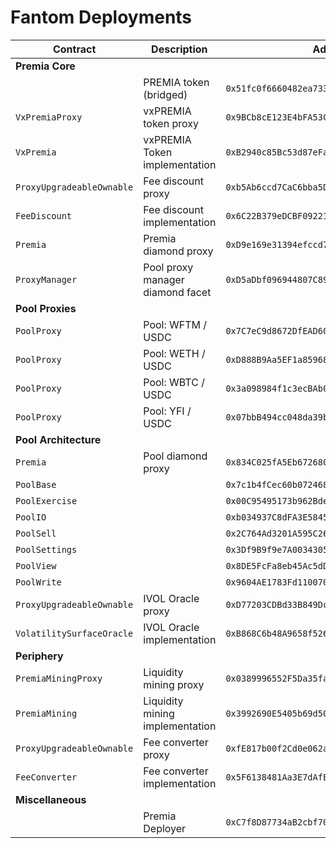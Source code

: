 # Fantom Deployments

| Contract                  | Description                      | Address                                      |                                                                              |                                                                                                                                                   |
| ------------------------- | -------------------------------- | -------------------------------------------- | ---------------------------------------------------------------------------- | ------------------------------------------------------------------------------------------------------------------------------------------------- |
| **Premia Core**           |                                  |                                              |                                                                              |
|                           | PREMIA token (bridged)           | `0x51fc0f6660482ea73330e414efd7808811a57fa2` | [🔗](https://ftmscan.com/token/0x51fc0f6660482ea73330e414efd7808811a57fa2)   |                                                                                                                                                   |
| `VxPremiaProxy`           | vxPREMIA token proxy             | `0x9BCb8cE123E4bFA53C2319b12DbFB6F7B7675a30` | [🔗](https://ftmscan.com/token/0x9BCb8cE123E4bFA53C2319b12DbFB6F7B7675a30)   | [📁](https://github.com/Premian-Labs/premia-contracts/blob/56a4625e9000b83a5ec85927d45301085dfbd893/contracts/staking/VxPremiaProxy.sol)          |
| `VxPremia`                | vxPREMIA Token implementation    | `0xB2940c85Bc53d87eFacA6E79F1d435836c030787` | [🔗](https://ftmscan.com/address/0xB2940c85Bc53d87eFacA6E79F1d435836c030787) | [📁](https://github.com/Premian-Labs/premia-contracts/blob/5e7956f78d06a21a85458bbeaa8a0fbfaf03c725/contracts/staking/VxPremia.sol)               |
| `ProxyUpgradeableOwnable` | Fee discount proxy               | `0xb5Ab6ccd7CaC6bba5DC31EcE0845f282BCD7E527` | [🔗](https://ftmscan.com/token/0xb5Ab6ccd7CaC6bba5DC31EcE0845f282BCD7E527)   | [📁](https://github.com/Premian-Labs/premia-contracts/blob/178eede5a503c351ea7eb32765a73699233bc25b/contracts/ProxyUpgradeableOwnable.sol)        |
| `FeeDiscount`             | Fee discount implementation      | `0x6C22B379eDCBF092213E2763635f698B495cdD8f` | [🔗](https://ftmscan.com/address/0x6C22B379eDCBF092213E2763635f698B495cdD8f) | [📁](https://github.com/Premian-Labs/premia-contracts/blob/c12533cade505fbfdb700f6d4db67740e3cec0ac/contracts/staking/FeeDiscount.sol)            |
| `Premia`                  | Premia diamond proxy             | `0xD9e169e31394efccd78CC0b63a8B09B4D71b705E` | [🔗](https://ftmscan.com/address/0xD9e169e31394efccd78CC0b63a8B09B4D71b705E) | [📁](https://github.com/Premian-Labs/premia-contracts/blob/178eede5a503c351ea7eb32765a73699233bc25b/contracts/core/Premia.sol)                    |
| `ProxyManager`            | Pool proxy manager diamond facet | `0xD5aDbf096944807C89C8aE8fab96Ec92555fA311` | [🔗](https://ftmscan.com/address/0xD5aDbf096944807C89C8aE8fab96Ec92555fA311) | [📁](https://github.com/Premian-Labs/premia-contracts/blob/56a4625e9000b83a5ec85927d45301085dfbd893/contracts/core/ProxyManager.sol)              |
| **Pool Proxies**          |                                  |                                              |                                                                              |
| `PoolProxy`               | Pool: WFTM / USDC                | `0x7C7eC9d8672DfEAD60d6a533c3c5610Dd8916C48` | [🔗](https://ftmscan.com/address/0x7C7eC9d8672DfEAD60d6a533c3c5610Dd8916C48) | [📁](https://github.com/Premian-Labs/premia-contracts/blob/178eede5a503c351ea7eb32765a73699233bc25b/contracts/pool/PoolProxy.sol)                 |
| `PoolProxy`               | Pool: WETH / USDC                | `0xD888B9Aa5EF1a85968892C12E8cC83C73D69c8A1` | [🔗](https://ftmscan.com/address/0xD888B9Aa5EF1a85968892C12E8cC83C73D69c8A1) | [📁](https://github.com/Premian-Labs/premia-contracts/blob/178eede5a503c351ea7eb32765a73699233bc25b/contracts/pool/PoolProxy.sol)                 |
| `PoolProxy`               | Pool: WBTC / USDC                | `0x3a098984f1c3ecBAb0D5866F35438Ec0db3ec8C2` | [🔗](https://ftmscan.com/address/0x3a098984f1c3ecBAb0D5866F35438Ec0db3ec8C2) | [📁](https://github.com/Premian-Labs/premia-contracts/blob/178eede5a503c351ea7eb32765a73699233bc25b/contracts/pool/PoolProxy.sol)                 |
| `PoolProxy`               | Pool: YFI / USDC                 | `0x07bbB494cc048da39b5a11938F405424C66b75Fb` | [🔗](https://ftmscan.com/address/0x07bbB494cc048da39b5a11938F405424C66b75Fb) | [📁](https://github.com/Premian-Labs/premia-contracts/blob/178eede5a503c351ea7eb32765a73699233bc25b/contracts/pool/PoolProxy.sol)                 |
| **Pool Architecture**     |                                  |                                              |                                                                              |
| `Premia`                  | Pool diamond proxy               | `0x834C025fA5Eb6726803a2D67f160fcfABC49a174` | [🔗](https://ftmscan.com/address/0x834C025fA5Eb6726803a2D67f160fcfABC49a174) | [📁](https://github.com/Premian-Labs/premia-contracts/blob/178eede5a503c351ea7eb32765a73699233bc25b/contracts/core/Premia.sol)                    |
| `PoolBase`                |                                  | `0x7c1b4fCec60b07246832639AC365694854A16081` | [🔗](https://ftmscan.com/address/0x7c1b4fCec60b07246832639AC365694854A16081) | [📁](https://github.com/Premian-Labs/premia-contracts/blob/56a4625e9000b83a5ec85927d45301085dfbd893/contracts/pool/PoolBase.sol)                  |
| `PoolExercise`            |                                  | `0x00C95495173b962BdeF86734b7688aA20AdBf4D5` | [🔗](https://ftmscan.com/address/0x00C95495173b962BdeF86734b7688aA20AdBf4D5) | [📁](https://github.com/Premian-Labs/premia-contracts/blob/56a4625e9000b83a5ec85927d45301085dfbd893/contracts/pool/PoolExercise.sol)              |
| `PoolIO`                  |                                  | `0xb034937C8dFA3E58457714E3d64aC4f14646493d` | [🔗](https://ftmscan.com/address/0xb034937C8dFA3E58457714E3d64aC4f14646493d) | [📁](https://github.com/Premian-Labs/premia-contracts/blob/56a4625e9000b83a5ec85927d45301085dfbd893/contracts/pool/PoolIO.sol)                    |
| `PoolSell`                |                                  | `0x2C764Ad3201A595C260A0ed4A194148Af94D2c0c` | [🔗](https://ftmscan.com/address/0x2C764Ad3201A595C260A0ed4A194148Af94D2c0c) | [📁](https://github.com/Premian-Labs/premia-contracts/blob/56a4625e9000b83a5ec85927d45301085dfbd893/contracts/pool/PoolSell.sol)                  |
| `PoolSettings`            |                                  | `0x3Df9B9f9e7A00343050254def6C1bD9fDE3D62e1` | [🔗](https://ftmscan.com/address/0x3Df9B9f9e7A00343050254def6C1bD9fDE3D62e1) | [📁](https://github.com/Premian-Labs/premia-contracts/blob/56a4625e9000b83a5ec85927d45301085dfbd893/contracts/pool/PoolSettings.sol)              |
| `PoolView`                |                                  | `0x8DE5FcFa8eb45Ac5dD288b25ce921Efa8d82bE58` | [🔗](https://ftmscan.com/address/0x8DE5FcFa8eb45Ac5dD288b25ce921Efa8d82bE58) | [📁](https://github.com/Premian-Labs/premia-contracts/blob/56a4625e9000b83a5ec85927d45301085dfbd893/contracts/pool/PoolView.sol)                  |
| `PoolWrite`               |                                  | `0x9604AE1783Fd110070bD9F8f646699528Bc72ee6` | [🔗](https://ftmscan.com/address/0x9604AE1783Fd110070bD9F8f646699528Bc72ee6) | [📁](https://github.com/Premian-Labs/premia-contracts/blob/56a4625e9000b83a5ec85927d45301085dfbd893/contracts/pool/PoolWrite.sol)                 |
| `ProxyUpgradeableOwnable` | IVOL Oracle proxy                | `0xD77203CDBd33B849Dc0B03A4f906F579A766C0A6` | [🔗](https://ftmscan.com/address/0xD77203CDBd33B849Dc0B03A4f906F579A766C0A6) | [📁](https://github.com/Premian-Labs/premia-contracts/blob/178eede5a503c351ea7eb32765a73699233bc25b/contracts/ProxyUpgradeableOwnable.sol)        |
| `VolatilitySurfaceOracle` | IVOL Oracle implementation       | `0xB868C6b48A9658f526caa262BD188947B32999DA` | [🔗](https://ftmscan.com/address/0xB868C6b48A9658f526caa262BD188947B32999DA) | [📁](https://github.com/Premian-Labs/premia-contracts/blob/a022d72548fba191677c2b21663e5f3d8fa0e5d8/contracts/oracle/VolatilitySurfaceOracle.sol) |
| **Periphery**             |                                  |                                              |                                                                              |
| `PremiaMiningProxy`       | Liquidity mining proxy           | `0x0389996552F5Da35fa6Ddc80B083F78622df3A6f` | [🔗](https://ftmscan.com/address/0x0389996552F5Da35fa6Ddc80B083F78622df3A6f) | [📁](https://github.com/Premian-Labs/premia-contracts/blob/178eede5a503c351ea7eb32765a73699233bc25b/contracts/mining/PremiaMiningProxy.sol)       |
| `PremiaMining`            | Liquidity mining implementation  | `0x3992690E5405b69d50812470B0250c878bFA9322` | [🔗](https://ftmscan.com/address/0x3992690E5405b69d50812470B0250c878bFA9322) | [📁](https://github.com/Premian-Labs/premia-contracts/blob/56a4625e9000b83a5ec85927d45301085dfbd893/contracts/mining/PremiaMining.sol)            |
| `ProxyUpgradeableOwnable` | Fee converter proxy              | `0xfE817b00f2Cd0e062a5F66067E9A9ef789144Cbf` | [🔗](https://ftmscan.com/address/0xfE817b00f2Cd0e062a5F66067E9A9ef789144Cbf) | [📁](https://github.com/Premian-Labs/premia-contracts/blob/178eede5a503c351ea7eb32765a73699233bc25b/contracts/ProxyUpgradeableOwnable.sol)        |
| `FeeConverter`            | Fee converter implementation     | `0x5F6138481Aa3E7dAfECE39bc989048F7Fd9F130B` | [🔗](https://ftmscan.com/address/0x5F6138481Aa3E7dAfECE39bc989048F7Fd9F130B) | [📁](https://github.com/Premian-Labs/premia-contracts/blob/56a4625e9000b83a5ec85927d45301085dfbd893/contracts/FeeConverter.sol)                   |
| **Miscellaneous**         |                                  |                                              |                                                                              |
|                           | Premia Deployer                  | `0xC7f8D87734aB2cbf70030aC8aa82abfe3e8126cb` | [🔗](https://ftmscan.com/address/0xC7f8D87734aB2cbf70030aC8aa82abfe3e8126cb) |                                                                                                                                                   |
